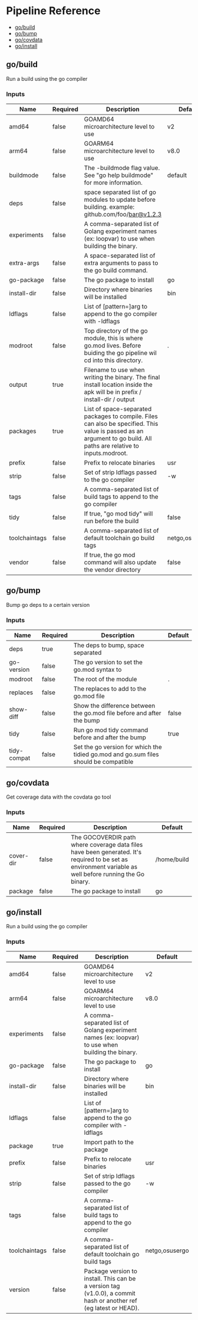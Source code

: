 
<!-- start:pipeline-reference-gen -->
# Pipeline Reference


- [go/build](#gobuild)
- [go/bump](#gobump)
- [go/covdata](#gocovdata)
- [go/install](#goinstall)

## go/build

Run a build using the go compiler

### Inputs

| Name | Required | Description | Default |
| ---- | -------- | ----------- | ------- |
| amd64 | false | GOAMD64 microarchitecture level to use  | v2 |
| arm64 | false | GOARM64 microarchitecture level to use  | v8.0 |
| buildmode | false | The -buildmode flag value. See "go help buildmode" for more information.  | default |
| deps | false | space separated list of go modules to update before building. example: github.com/foo/bar@v1.2.3  |  |
| experiments | false | A comma-separated list of Golang experiment names (ex: loopvar) to use when building the binary.  |  |
| extra-args | false | A space-separated list of extra arguments to pass to the go build command.  |  |
| go-package | false | The go package to install  | go |
| install-dir | false | Directory where binaries will be installed  | bin |
| ldflags | false | List of [pattern=]arg to append to the go compiler with -ldflags |  |
| modroot | false | Top directory of the go module, this is where go.mod lives. Before buiding the go pipeline wil cd into this directory.  | . |
| output | true | Filename to use when writing the binary. The final install location inside the apk will be in prefix / install-dir / output  |  |
| packages | true | List of space-separated packages to compile. Files can also be specified. This value is passed as an argument to go build. All paths are relative to inputs.modroot.  |  |
| prefix | false | Prefix to relocate binaries  | usr |
| strip | false | Set of strip ldflags passed to the go compiler | -w |
| tags | false | A comma-separated list of build tags to append to the go compiler  |  |
| tidy | false | If true, "go mod tidy" will run before the build  | false |
| toolchaintags | false | A comma-separated list of default toolchain go build tags  | netgo,osusergo |
| vendor | false | If true, the go mod command will also update the vendor directory  | false |

## go/bump

Bump go deps to a certain version

### Inputs

| Name | Required | Description | Default |
| ---- | -------- | ----------- | ------- |
| deps | true | The deps to bump, space separated |  |
| go-version | false | The go version to set the go.mod syntax to |  |
| modroot | false | The root of the module | . |
| replaces | false | The replaces to add to the go.mod file |  |
| show-diff | false | Show the difference between the go.mod file before and after the bump | false |
| tidy | false | Run go mod tidy command before and after the bump | true |
| tidy-compat | false | Set the go version for which the tidied go.mod and go.sum files should be compatible |  |

## go/covdata

Get coverage data with the covdata go tool

### Inputs

| Name | Required | Description | Default |
| ---- | -------- | ----------- | ------- |
| cover-dir | false | The GOCOVERDIR path where coverage data files have been generated. It's required to be set as environment variable as well before running the Go binary. | /home/build |
| package | false | The go package to install | go |

## go/install

Run a build using the go compiler

### Inputs

| Name | Required | Description | Default |
| ---- | -------- | ----------- | ------- |
| amd64 | false | GOAMD64 microarchitecture level to use  | v2 |
| arm64 | false | GOARM64 microarchitecture level to use  | v8.0 |
| experiments | false | A comma-separated list of Golang experiment names (ex: loopvar) to use when building the binary.  |  |
| go-package | false | The go package to install  | go |
| install-dir | false | Directory where binaries will be installed  | bin |
| ldflags | false | List of [pattern=]arg to append to the go compiler with -ldflags |  |
| package | true | Import path to the package  |  |
| prefix | false | Prefix to relocate binaries  | usr |
| strip | false | Set of strip ldflags passed to the go compiler | -w |
| tags | false | A comma-separated list of build tags to append to the go compiler  |  |
| toolchaintags | false | A comma-separated list of default toolchain go build tags  | netgo,osusergo |
| version | false | Package version to install. This can be a version tag (v1.0.0), a commit hash or another ref (eg latest or HEAD).  |  |


<!-- end:pipeline-reference-gen -->
